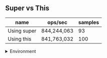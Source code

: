 ## Super vs This

|name|ops/sec|samples|
|-|-|-|
|Using super|844,244,063|93|
|Using this|841,763,032|100|


<details>
<summary>Environment</summary>

* __Machine:__ linux x64 | 4 vCPUs | 7.6GB Mem
* __Run:__ Wed Nov 08 2023 00:11:10 GMT+0000 (Coordinated Universal Time)
</details>

<!--
{"environment":{"platform":"linux","arch":"x64","cpus":4,"totalMemory":7.6085662841796875},"benchmarks":[{"name":"Using super","opsSec":844244062.7405694,"samples":6},{"name":"Using this","opsSec":841763032.2291173,"samples":8}]}-->
